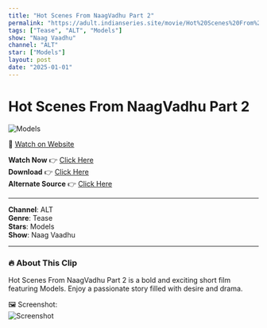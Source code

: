 ```yaml
---
title: "Hot Scenes From NaagVadhu Part 2"
permalink: "https://adult.indianseries.site/movie/Hot%20Scenes%20From%20NaagVadhu%20Part%202"
tags: ["Tease", "ALT", "Models"]
show: "Naag Vaadhu"
channel: "ALT"
star: ["Models"]
layout: post
date: "2025-01-01"
---
```


# Hot Scenes From NaagVadhu Part 2

![Models](https://shorts.desisins.com/wp-content/uploads/2024/07/naagvAADDHU.jpg)

🔗 [Watch on Website](https://adult.indianseries.site/movie/Hot%20Scenes%20From%20NaagVadhu%20Part%202)

**Watch Now** 👉 [Click Here](https://adult.indianseries.site/movie/Hot%20Scenes%20From%20NaagVadhu%20Part%202)  
**Download** 👉 [Click Here](https://adult.indianseries.site/movie/Hot%20Scenes%20From%20NaagVadhu%20Part%202)  
**Alternate Source** 👉 [Click Here](https://adult.indianseries.site/movie/Hot%20Scenes%20From%20NaagVadhu%20Part%202)

---

**Channel**: ALT  
**Genre**: Tease  
**Stars**: Models  
**Show**: Naag Vaadhu

---

### 🔥 About This Clip

Hot Scenes From NaagVadhu Part 2 is a bold and exciting short film featuring Models. Enjoy a passionate story filled with desire and drama.
 
🖼️ Screenshot:  
![Screenshot](https://shorts.desisins.com/wp-content/uploads/2024/07/naagvAADDHU.jpg)
